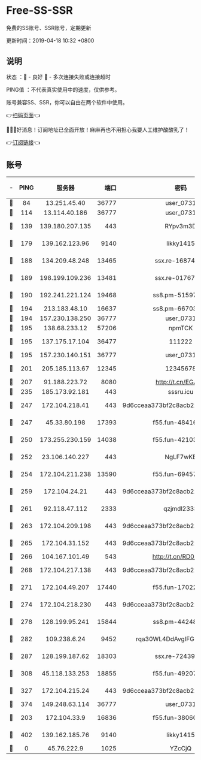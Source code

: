 # Free-SS-SSR

免费的SS账号、SSR账号，定期更新

更新时间：2019-04-18 10:32 +0800

## 说明

状态     ：🙂 - 良好 🙁 - 多次连接失败或连接超时

PING值   ：不代表真实使用中的速度，仅供参考。

账号兼容SS、SSR，你可以自由在两个软件中使用。

👉[扫码页面](https://liesauer.github.io/Free-SS-SSR/)👈

🎉🎉🎉好消息！订阅地址已全面开放！麻麻再也不用担心我要人工维护酸酸乳了！

👉[订阅链接](https://www.liesauer.net/yogurt/subscribe?ACCESS_TOKEN=DAYxR3mMaZAsaqUb)👈

## 账号

|-|PING|服务器|端口|密码|加密方式|区域|
|:----:|:----:|:-----:|-----:|:----:|:----:|:----:|
|🙂|84|13.251.45.40|36777|user_0731|chacha20|SG|
|🙂|114|13.114.40.186|36777|user_0731|chacha20|JP|
|🙂|139|139.180.207.135|443|RYpv3m3D|aes-256-cfb|JP|
|🙂|179|139.162.123.96|9140|likky1415|aes-256-cfb|JP|
|🙂|188|134.209.48.248|13465|ssx.re-16874270|aes-256-cfb|US|
|🙂|189|198.199.109.236|13481|ssx.re-01767195|aes-256-cfb|US|
|🙂|190|192.241.221.124|19468|ss8.pm-51597201|aes-256-cfb|US|
|🙂|194|213.183.48.10|16637|ss8.pm-66703665|rc4-md5|RU|
|🙂|194|157.230.138.250|36777|user_0731|chacha20|US|
|🙂|195|138.68.233.12|57206|npmTCK|rc4-md5|US|
|🙂|195|137.175.17.104|36477|111222|aes-256-cfb|US|
|🙂|195|157.230.140.151|36777|user_0731|chacha20|US|
|🙂|201|205.185.113.67|12345|12345678|aes-256-cfb|US|
|🙂|207|91.188.223.72|8080|http://t.cn/EGJIyrl|rc4-md5|RU|
|🙂|235|185.173.92.181|443|sssru.icu|rc4-md5|RU|
|🙂|247|172.104.218.41|443|9d6cceaa373bf2c8acb22e60b6a58be6|aes-256-cfb|US|
|🙂|247|45.33.80.198|17393|f55.fun-48416264|aes-256-cfb|US|
|🙂|250|173.255.230.159|14038|f55.fun-42103818|aes-256-cfb|US|
|🙂|252|23.106.140.227|443|NgLF7wKB|aes-256-cfb|US|
|🙂|254|172.104.211.238|13590|f55.fun-69457101|aes-256-cfb|US|
|🙂|259|172.104.24.21|443|9d6cceaa373bf2c8acb22e60b6a58be6|aes-256-cfb|US|
|🙂|261|92.118.47.112|2333|qzjmdl2333|aes-256-cfb|US|
|🙂|263|172.104.209.198|443|9d6cceaa373bf2c8acb22e60b6a58be6|aes-256-cfb|US|
|🙂|265|172.104.31.152|443|9d6cceaa373bf2c8acb22e60b6a58be6|aes-256-cfb|US|
|🙂|266|104.167.101.49|543|http://t.cn/RD0D7sx|rc4-md5|CA|
|🙂|268|172.104.217.138|443|9d6cceaa373bf2c8acb22e60b6a58be6|aes-256-cfb|US|
|🙂|271|172.104.49.207|17440|f55.fun-17022600|aes-256-cfb|SG|
|🙂|274|172.104.218.230|443|9d6cceaa373bf2c8acb22e60b6a58be6|aes-256-cfb|US|
|🙂|278|128.199.95.241|15844|ss8.pm-44248567|aes-256-cfb|SG|
|🙂|282|109.238.6.24|9452|rqa30WL4DdAvgIFG6Fs3znzTa|aes-256-cfb|FR|
|🙂|287|128.199.187.62|18303|ssx.re-72439471|aes-256-cfb|SG|
|🙂|308|45.118.133.253|18855|f55.fun-49207918|aes-256-cfb|SG|
|🙂|327|172.104.215.24|443|9d6cceaa373bf2c8acb22e60b6a58be6|aes-256-cfb|US|
|🙂|374|149.248.63.114|36777|user_0731|chacha20|CA|
|🙂|203|172.104.33.9|16836|f55.fun-38060503|aes-256-cfb|SG|
|🙂|402|139.162.185.76|9140|likky1415|aes-256-cfb|DE|
|🙁|0|45.76.222.9|1025|YZcCjQ|rc4-md5|JP|
